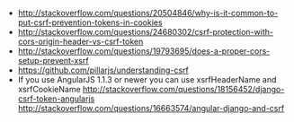 - http://stackoverflow.com/questions/20504846/why-is-it-common-to-put-csrf-prevention-tokens-in-cookies
- http://stackoverflow.com/questions/24680302/csrf-protection-with-cors-origin-header-vs-csrf-token
- http://stackoverflow.com/questions/19793695/does-a-proper-cors-setup-prevent-xsrf
- https://github.com/pillarjs/understanding-csrf
- If you use AngularJS 1.1.3 or newer you can use xsrfHeaderName and xsrfCookieName http://stackoverflow.com/questions/18156452/django-csrf-token-angularjs http://stackoverflow.com/questions/16663574/angular-django-and-csrf

